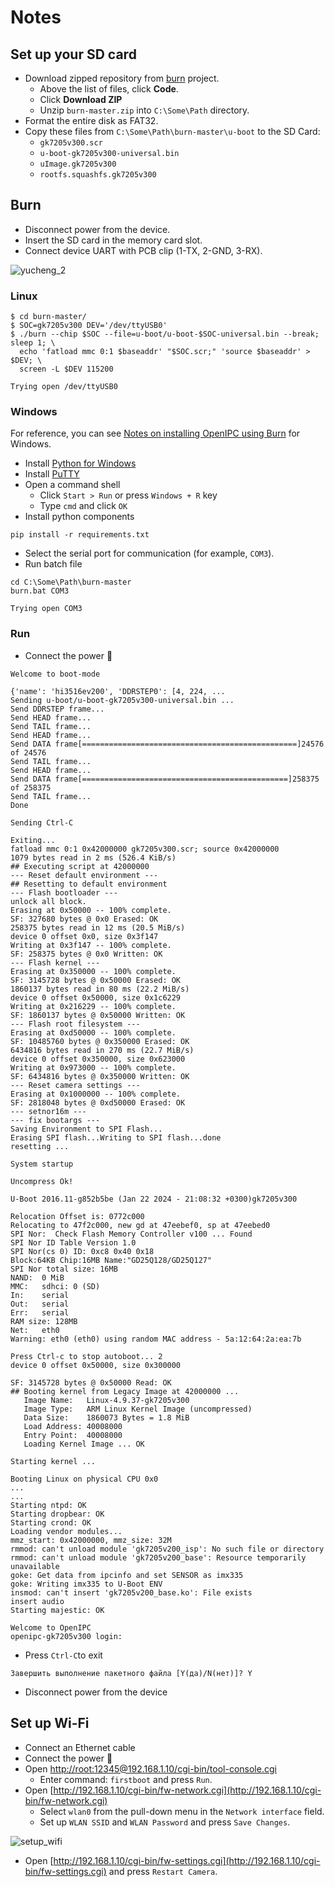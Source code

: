 # Notes

## Set up your SD card

- Download zipped repository from [burn](https://github.com/akhud78/burn) project.
    - Above the list of files, click  **Code**.
    - Click  **Download ZIP**
    - Unzip `burn-master.zip` into `C:\Some\Path` directory.
- Format the entire disk as FAT32.
- Copy these files from `C:\Some\Path\burn-master\u-boot` to the SD Card:
    - `gk7205v300.scr`
    - `u-boot-gk7205v300-universal.bin`
    - `uImage.gk7205v300`
    - `rootfs.squashfs.gk7205v300`

## Burn
- Disconnect power from the device.
- Insert the SD card in the memory card slot.
- Connect device UART with PCB clip (1-TX, 2-GND, 3-RX).

![yucheng_2](yucheng_2.jpg)


### Linux
```
$ cd burn-master/
$ SOC=gk7205v300 DEV='/dev/ttyUSB0'
$ ./burn --chip $SOC --file=u-boot/u-boot-$SOC-universal.bin --break; sleep 1; \
  echo 'fatload mmc 0:1 $baseaddr' "$SOC.scr;" 'source $baseaddr' > $DEV; \
  screen -L $DEV 115200

Trying open /dev/ttyUSB0
```
### Windows

For reference, you can see [Notes on installing OpenIPC using Burn](https://github.com/OpenIPC/wiki/blob/master/en/burn-example.md) for Windows.

- Install [Python for Windows](https://www.python.org/downloads/windows/)
- Install [PuTTY](https://www.chiark.greenend.org.uk/~sgtatham/putty/latest.html)
- Open a command shell
    - Click `Start > Run` or press `Windows + R` key
    - Type `cmd` and click `OK`
- Install python components
```
pip install -r requirements.txt
```
- Select the serial port for communication (for example, `COM3`).
- Run batch file
```
cd C:\Some\Path\burn-master
burn.bat COM3

Trying open COM3
```


### Run
- Connect the power 🔌
```
Welcome to boot-mode

{'name': 'hi3516ev200', 'DDRSTEP0': [4, 224, ...
Sending u-boot/u-boot-gk7205v300-universal.bin ...
Send DDRSTEP frame...
Send HEAD frame...
Send TAIL frame...
Send HEAD frame...
Send DATA frame[================================================]24576 of 24576
Send TAIL frame...
Send HEAD frame...
Send DATA frame[==============================================]258375 of 258375
Send TAIL frame...
Done

Sending Ctrl-C

Exiting...
fatload mmc 0:1 0x42000000 gk7205v300.scr; source 0x42000000
1079 bytes read in 2 ms (526.4 KiB/s)
## Executing script at 42000000
--- Reset default environment ---
## Resetting to default environment
--- Flash bootloader ---
unlock all block.
Erasing at 0x50000 -- 100% complete.
SF: 327680 bytes @ 0x0 Erased: OK
258375 bytes read in 12 ms (20.5 MiB/s)
device 0 offset 0x0, size 0x3f147
Writing at 0x3f147 -- 100% complete.
SF: 258375 bytes @ 0x0 Written: OK
--- Flash kernel ---
Erasing at 0x350000 -- 100% complete.
SF: 3145728 bytes @ 0x50000 Erased: OK
1860137 bytes read in 80 ms (22.2 MiB/s)
device 0 offset 0x50000, size 0x1c6229
Writing at 0x216229 -- 100% complete.
SF: 1860137 bytes @ 0x50000 Written: OK
--- Flash root filesystem ---
Erasing at 0xd50000 -- 100% complete.
SF: 10485760 bytes @ 0x350000 Erased: OK
6434816 bytes read in 270 ms (22.7 MiB/s)
device 0 offset 0x350000, size 0x623000
Writing at 0x973000 -- 100% complete.
SF: 6434816 bytes @ 0x350000 Written: OK
--- Reset camera settings ---
Erasing at 0x1000000 -- 100% complete.
SF: 2818048 bytes @ 0xd50000 Erased: OK
--- setnor16m ---
--- fix bootargs ---
Saving Environment to SPI Flash...
Erasing SPI flash...Writing to SPI flash...done
resetting ...

System startup

Uncompress Ok!

U-Boot 2016.11-g852b5be (Jan 22 2024 - 21:08:32 +0300)gk7205v300

Relocation Offset is: 0772c000
Relocating to 47f2c000, new gd at 47eebef0, sp at 47eebed0
SPI Nor:  Check Flash Memory Controller v100 ... Found
SPI Nor ID Table Version 1.0
SPI Nor(cs 0) ID: 0xc8 0x40 0x18
Block:64KB Chip:16MB Name:"GD25Q128/GD25Q127"
SPI Nor total size: 16MB
NAND:  0 MiB
MMC:   sdhci: 0 (SD)
In:    serial
Out:   serial
Err:   serial
RAM size: 128MB
Net:   eth0
Warning: eth0 (eth0) using random MAC address - 5a:12:64:2a:ea:7b

Press Ctrl-c to stop autoboot... 2
device 0 offset 0x50000, size 0x300000

SF: 3145728 bytes @ 0x50000 Read: OK
## Booting kernel from Legacy Image at 42000000 ...
   Image Name:   Linux-4.9.37-gk7205v300
   Image Type:   ARM Linux Kernel Image (uncompressed)
   Data Size:    1860073 Bytes = 1.8 MiB
   Load Address: 40008000
   Entry Point:  40008000
   Loading Kernel Image ... OK

Starting kernel ...

Booting Linux on physical CPU 0x0
...
...
Starting ntpd: OK
Starting dropbear: OK
Starting crond: OK
Loading vendor modules...
mmz_start: 0x42000000, mmz_size: 32M
rmmod: can't unload module 'gk7205v200_isp': No such file or directory
rmmod: can't unload module 'gk7205v200_base': Resource temporarily unavailable
goke: Get data from ipcinfo and set SENSOR as imx335
goke: Writing imx335 to U-Boot ENV
insmod: can't insert 'gk7205v200_base.ko': File exists
insert audio
Starting majestic: OK

Welcome to OpenIPC
openipc-gk7205v300 login:
```
- Press `Ctrl-C`to exit
```
Завершить выполнение пакетного файла [Y(да)/N(нет)]? Y
```
- Disconnect power from the device

## Set up Wi-Fi
- Connect an Ethernet cable
- Connect the power 🔌
- Open [http://root:12345@192.168.1.10/cgi-bin/tool-console.cgi](http://root:12345@192.168.1.10/cgi-bin/tool-console.cgi)
    - Enter command: `firstboot` and press `Run`.
- Open [http://192.168.1.10/cgi-bin/fw-network.cgi](http://192.168.1.10/cgi-bin/fw-network.cgi)
    - Select `wlan0` from the pull-down menu in the `Network interface` field.
    - Set up `WLAN SSID` and `WLAN Password` and press `Save Changes`.

![setup_wifi](setup_wifi.jpg)

- Open [http://192.168.1.10/cgi-bin/fw-settings.cgi](http://192.168.1.10/cgi-bin/fw-settings.cgi) and press `Restart Camera`.
